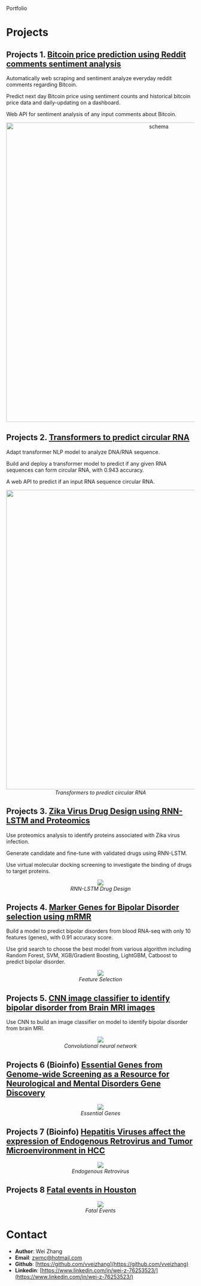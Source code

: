 <p align="center">
<br>
</p>

Portfolio



# Projects

## Projects 1. [Bitcoin price prediction using Reddit comments sentiment analysis](https://github.com/vveizhang/Bitcoin_Social_Media_Sentiment_Analysis)

Automatically web scraping and sentiment analyze everyday reddit comments regarding Bitcoin.

Predict next day Bitcoin price using sentiment counts and historical bitcoin price data and daily-updating on a dashboard.

Web API for sentiment analysis of any input comments about Bitcoin.
<p align="center">
<img src="/imgs/bitcoin_schema.png" alt="schema" width="800"/>
</p>



## Projects 2. [Transformers to predict circular RNA](https://github.com/vveizhang/transformer_predict_circRNA)

Adapt transformer NLP model to analyze DNA/RNA sequence.

Build and deploy a transformer model to predict if any given RNA sequences can form circular RNA, with 0.943 accuracy.

A web API to predict if an input RNA sequence circular RNA.

<p align="center">
<img src="/imgs/FrontPage.png" width="800"/>
<br>
<em>Transformers to predict circular RNA</em></p>


## Projects 3. [Zika Virus Drug Design using RNN-LSTM and Proteomics](https://github.com/vveizhang/Zika-virus-Drug-Design-using-Generative-RNN-LSTM-and-Proteomics)
Use proteomics analysis to identify proteins associated with Zika virus infection.

Generate candidate and fine-tune with validated drugs using RNN-LSTM.

Use virtual molecular docking screening to investigate the binding of drugs to target proteins.

<p align="center">
<img src="/imgs/PipeLine.png">
<br>
<em>RNN-LSTM Drug Design</em></p>

## Projects 4. [Marker Genes for Bipolar Disorder selection using mRMR](https://github.com/vveizhang/Gene-signature-to-predict-bipolar-disorder-from-whole-blood-RNA-seq)

Build a model to predict bipolar disorders from blood RNA-seq with only 10 features (genes), with 0.91 accuracy score.

Use grid search to choose the best model from various algorithm including Random Forest, SVM, XGB/Gradient Boosting, LightGBM, Catboost to predict bipolar disorder.


<p align="center">
<img src="/imgs/feature_selection.png">
<br>
<em>Feature Selection</em></p>

## Projects 5. [CNN image classifier to identify bipolar disorder from Brain MRI images](https://github.com/vveizhang/CNN-MRI-classification-to-predict-bipolar-disorder/blob/main/CNNimageClassification.ipynb)
Use CNN to build an image classifier on model to identify bipolar disorder from brain MRI.


<p align="center">
<img src="/imgs/CNN_MRI.png">
<br>
<em>Convolutional neural network</em></p>



## Projects 6 (Bioinfo) [Essential Genes from Genome-wide Screening as a Resource for Neurological and Mental Disorders Gene Discovery](https://github.com/vveizhang/EG-in-Neuropsychiatric-Disorders)

<p align="center">
<img src="/imgs/2GeneList.png">
<br>
<em>Essential Genes</em></p>

## Projects 7 (Bioinfo) [Hepatitis Viruses affect the expression of Endogenous Retrovirus and Tumor Microenvironment in HCC](https://www.biorxiv.org/content/10.1101/2022.06.19.496748v1)

<p align="center">
<img src="/imgs/hERV.jpg">
<br>
<em>Endogenous Retrovirus</em></p>

## Projects 8 [Fatal events in Houston](https://github.com/vveizhang/Houston_Fatal_Events)

<p align="center">
<img src="/imgs/crash.jpg">
<br>
<em>Fatal Events</em></p>


# Contact

- **Author**: Wei Zhang
- **Email**: [zwmc@hotmail.com](zwmc@hotmail.com)
- **Github**: [https://github.com/vveizhang](https://github.com/vveizhang)
- **Linkedin**: [https://www.linkedin.com/in/wei-z-76253523/](https://www.linkedin.com/in/wei-z-76253523/)
